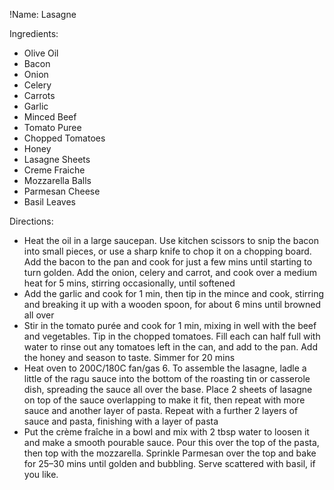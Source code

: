 !Name: Lasagne

Ingredients:
- Olive Oil
- Bacon
- Onion
- Celery
- Carrots
- Garlic
- Minced Beef
- Tomato Puree
- Chopped Tomatoes
- Honey
- Lasagne Sheets
- Creme Fraiche
- Mozzarella Balls
- Parmesan Cheese
- Basil Leaves

Directions:
- Heat the oil in a large saucepan. Use kitchen scissors to snip the bacon into small pieces, or use a sharp knife to chop it on a chopping board. Add the bacon to the pan and cook for just a few mins until starting to turn golden. Add the onion, celery and carrot, and cook over a medium heat for 5 mins, stirring occasionally, until softened
- Add the garlic and cook for 1 min, then tip in the mince and cook, stirring and breaking it up with a wooden spoon, for about 6 mins until browned all over
- Stir in the tomato purée and cook for 1 min, mixing in well with the beef and vegetables. Tip in the chopped tomatoes. Fill each can half full with water to rinse out any tomatoes left in the can, and add to the pan. Add the honey and season to taste. Simmer for 20 mins
- Heat oven to 200C/180C fan/gas 6. To assemble the lasagne, ladle a little of the ragu sauce into the bottom of the roasting tin or casserole dish, spreading the sauce all over the base. Place 2 sheets of lasagne on top of the sauce overlapping to make it fit, then repeat with more sauce and another layer of pasta. Repeat with a further 2 layers of sauce and pasta, finishing with a layer of pasta
- Put the crème fraîche in a bowl and mix with 2 tbsp water to loosen it and make a smooth pourable sauce. Pour this over the top of the pasta, then top with the mozzarella. Sprinkle Parmesan over the top and bake for 25–30 mins until golden and bubbling. Serve scattered with basil, if you like.

